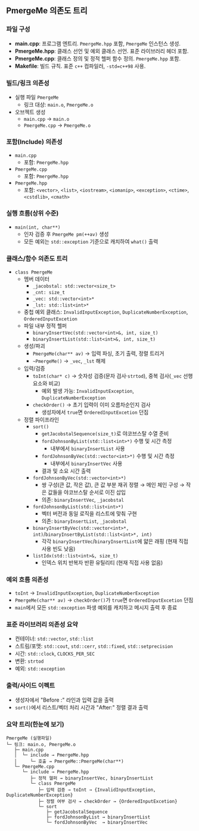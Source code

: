 ## PmergeMe 의존도 트리

### 파일 구성
- **main.cpp**: 프로그램 엔트리. `PmergeMe.hpp` 포함, `PmergeMe` 인스턴스 생성.
- **PmergeMe.hpp**: 클래스 선언 및 예외 클래스 선언. 표준 라이브러리 헤더 포함.
- **PmergeMe.cpp**: 클래스 정의 및 정적 헬퍼 함수 정의. `PmergeMe.hpp` 포함.
- **Makefile**: 빌드 규칙. 표준 `c++` 컴파일러, `-std=c++98` 사용.

### 빌드/링크 의존성
- 실행 파일 `PmergeMe`
  - 링크 대상: `main.o`, `PmergeMe.o`
- 오브젝트 생성
  - `main.cpp` → `main.o`
  - `PmergeMe.cpp` → `PmergeMe.o`

### 포함(Include) 의존성
- `main.cpp`
  - 포함: `PmergeMe.hpp`
- `PmergeMe.cpp`
  - 포함: `PmergeMe.hpp`
- `PmergeMe.hpp`
  - 포함: `<vector>`, `<list>`, `<iostream>`, `<iomanip>`, `<exception>`, `<ctime>`, `<cstdlib>`, `<cmath>`

### 실행 흐름(상위 수준)
- `main(int, char**)`
  - 인자 검증 후 `PmergeMe pm(++av)` 생성
  - 모든 예외는 `std::exception` 기준으로 캐치하여 `what()` 출력

### 클래스/함수 의존도 트리
- `class PmergeMe`
  - 멤버 데이터
    - `_jacobstal: std::vector<size_t>`
    - `_cnt: size_t`
    - `_vec: std::vector<int>*`
    - `_lst: std::list<int>*`
  - 중첩 예외 클래스: `InvalidInputException`, `DuplicateNumberException`, `OrderedInputExcetion`
  - 파일 내부 정적 헬퍼
    - `binaryInsertVec(std::vector<int>&, int, size_t)`
    - `binaryInsertList(std::list<int>&, int, size_t)`
  - 생성/파괴
    - `PmergeMe(char** av)` → 입력 파싱, 초기 출력, 정렬 트리거
    - `~PmergeMe()` → `_vec`, `_lst` 해제
  - 입력/검증
    - `toInt(char* c)` → 숫자성 검증(문자 검사·`strtod`), 중복 검사(`_vec` 선행 요소와 비교)
      - 예외 발생 가능: `InvalidInputException`, `DuplicateNumberException`
    - `checkOrder()` → 초기 입력이 이미 오름차순인지 검사
      - 생성자에서 `true`면 `OrderedInputExcetion` 던짐
  - 정렬 파이프라인
    - `sort()`
      - `getJacobstalSequence(size_t)`로 야코브스탈 수열 준비
      - `fordJohnsonByList(std::list<int>*)` 수행 및 시간 측정
        - 내부에서 `binaryInsertList` 사용
      - `fordJohnsonByVec(std::vector<int>*)` 수행 및 시간 측정
        - 내부에서 `binaryInsertVec` 사용
      - 결과 및 소요 시간 출력
    - `fordJohnsonByVec(std::vector<int>*)`
      - 쌍 구성(큰 값, 작은 값), 큰 값 부분 재귀 정렬 → 메인 체인 구성 → 작은 값들을 야코브스탈 순서로 이진 삽입
      - 의존: `binaryInsertVec`, `_jacobstal`
    - `fordJohnsonByList(std::list<int>*)`
      - 벡터 버전과 동일 로직을 리스트에 맞춰 구현
      - 의존: `binaryInsertList`, `_jacobstal`
    - `binaryInsertByVec(std::vector<int>*, int)`/`binaryInsertByList(std::list<int>*, int)`
      - 각각 `binaryInsertVec`/`binaryInsertList`에 얇은 래핑 (현재 직접 사용 빈도 낮음)
    - `listIdx(std::list<int>&, size_t)`
      - 인덱스 위치 반복자 반환 유틸리티 (현재 직접 사용 없음)

### 예외 흐름 의존성
- `toInt` → `InvalidInputException`, `DuplicateNumberException`
- `PmergeMe(char** av)` → `checkOrder()`가 `true`면 `OrderedInputExcetion` 던짐
- `main`에서 모든 `std::exception` 파생 예외를 캐치하고 메시지 출력 후 종료

### 표준 라이브러리 의존성 요약
- 컨테이너: `std::vector`, `std::list`
- 스트림/포맷: `std::cout`, `std::cerr`, `std::fixed`, `std::setprecision`
- 시간: `std::clock`, `CLOCKS_PER_SEC`
- 변환: `strtod`
- 예외: `std::exception`

### 출력/사이드 이펙트
- 생성자에서 "Before :" 라인과 입력 값을 출력
- `sort()`에서 리스트/벡터 처리 시간과 "After:" 정렬 결과 출력

### 요약 트리(한눈에 보기)
```
PmergeMe (실행파일)
└─ 링크: main.o, PmergeMe.o
   ├─ main.cpp
   │  └─ include → PmergeMe.hpp
   │     └─ 호출 → PmergeMe::PmergeMe(char**)
   └─ PmergeMe.cpp
      └─ include → PmergeMe.hpp
         ├─ 정적 헬퍼 → binaryInsertVec, binaryInsertList
         └─ class PmergeMe
            ├─ 입력 검증 → toInt → {InvalidInputException, DuplicateNumberException}
            ├─ 정렬 여부 검사 → checkOrder → {OrderedInputExcetion}
            └─ sort
               ├─ getJacobstalSequence
               ├─ fordJohnsonByList → binaryInsertList
               └─ fordJohnsonByVec  → binaryInsertVec
```
